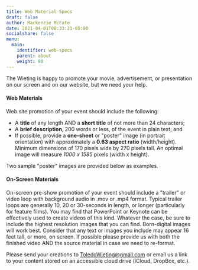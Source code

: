 ```yaml
---
title: Web Material Specs
draft: false
author: Mackenzie McFate
date: 2021-04-01T08:33:21-05:00
socialshare: false
menu:
  main:
    identifier: web-specs
    parent: about
    weight: 90
---
```


The Wieting is happy to promote your movie, advertisement, or presentation on our screen and on our website, but we need your help.

#### Web Materials

Web site promotion of your event should include the following:

  - A **title** of any length AND a **short title** of not more than 24 characters;
  - A **brief description**, 200 words or less, of the event in plain text; and
  - If possible, provide a **one-sheet** or "poster" image (in portrait orientation) with approximately a **0.63 aspect ratio** (width/height).  Minimum dimensions of 170 pixels wide by 270 pixels tall.  An optimal image will measure _1000 x 1585_ pixels (width x height).

Two sample "poster" images are provided below as examples.

#### On-Screen Materials

On-screen pre-show promotion of your event should include a "trailer" or video loop with background audio in .mov or .mp4 format. Typical trailer loops are generally 10, 20 or 30-seconds in length, or longer (particularly for feature films). You may find that PowerPoint or Keynote can be effectively used to create videos of this kind. Whatever the case, be sure to include the highest resolution images that you can find. Born-digital images will work best. Consider that any text or images you include may appear 16 feet tall, or more, on screen. If possible please provide us with both the finished video AND the source material in case we need to re-format.

Please send your creations to ToledoWieting@gmail.com or email us a link to your content stored on an accessible cloud drive (iCloud, DropBox, etc.). 
